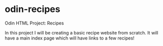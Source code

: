 # odin-recipes
Odin HTML Project: Recipes

In this project I will be creating a basic recipe website from scratch. It will have a main index page which will have links to a few recipes!